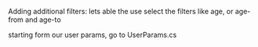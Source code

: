 Adding additional filters:
lets able the use select the filters like age, or age-from and age-to

starting form our user params, go to UserParams.cs